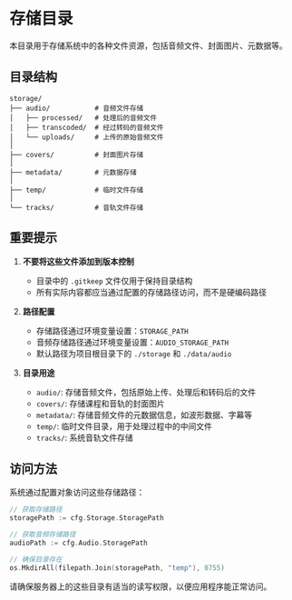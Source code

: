 # 存储目录

本目录用于存储系统中的各种文件资源，包括音频文件、封面图片、元数据等。

## 目录结构

```
storage/
├── audio/           # 音频文件存储
│   ├── processed/   # 处理后的音频文件
│   ├── transcoded/  # 经过转码的音频文件
│   └── uploads/     # 上传的原始音频文件
│
├── covers/          # 封面图片存储
│
├── metadata/        # 元数据存储
│
├── temp/            # 临时文件存储
│
└── tracks/          # 音轨文件存储
```

## 重要提示

1. **不要将这些文件添加到版本控制**
   - 目录中的 `.gitkeep` 文件仅用于保持目录结构
   - 所有实际内容都应当通过配置的存储路径访问，而不是硬编码路径

2. **路径配置**
   - 存储路径通过环境变量设置：`STORAGE_PATH`
   - 音频存储路径通过环境变量设置：`AUDIO_STORAGE_PATH`
   - 默认路径为项目根目录下的 `./storage` 和 `./data/audio`

3. **目录用途**
   - `audio/`: 存储音频文件，包括原始上传、处理后和转码后的文件
   - `covers/`: 存储课程和音轨的封面图片
   - `metadata/`: 存储音频文件的元数据信息，如波形数据、字幕等
   - `temp/`: 临时文件目录，用于处理过程中的中间文件
   - `tracks/`: 系统音轨文件存储

## 访问方法

系统通过配置对象访问这些存储路径：

```go
// 获取存储路径
storagePath := cfg.Storage.StoragePath

// 获取音频存储路径
audioPath := cfg.Audio.StoragePath

// 确保目录存在
os.MkdirAll(filepath.Join(storagePath, "temp"), 0755)
```

请确保服务器上的这些目录有适当的读写权限，以便应用程序能正常访问。 